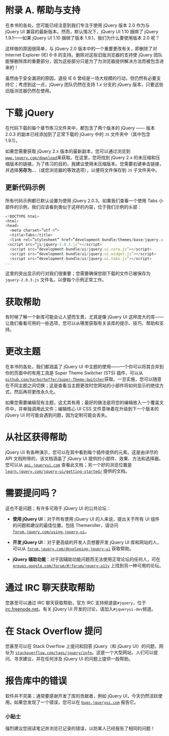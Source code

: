 # 附录 A. 帮助与支持

在本书的各处，您可能已经注意到我们专注于使用 jQuery 版本 2.0 作为与 jQuery UI 兼容的最新版本。然而，默认情况下，jQuery UI 1.10 捆绑了 jQuery 1.9.1——如果 jQuery UI 1.10 捆绑了版本 1.9.1，我们为什么要使用版本 2.0 呢？

这样做的原因很简单，与 jQuery 2.0 版本中的一个重要更改有关，即删除了对 Internet Explorer (IE) 6-8 的支持。删除对这些旧版浏览器的支持使 jQuery 团队能够删除库的重要部分，因为这些部分只是为了为浏览器提供解决方法而被包含进来的！

虽然由于安全漏洞的原因，退役 IE 6 曾经是一场大规模的行动，但仍然有必要支持它；考虑到这一点，jQuery 团队仍然在支持 1.x 分支的 jQuery 版本，只要这些旧版浏览器仍然在使用。

# 下载 jQuery

在代码下载的每个章节练习文件夹中，都包含了两个版本的 jQuery —— 版本 2.0.3 的副本已经添加到了正常下载的 jQuery 中的 `JS` 文件夹中（其中包含 1.9.1）。

如果您需要获取 jQuery 2.x 版本的最新副本，您可以通过浏览到[`www.jquery.com/download`](http://www.jquery.com/download)来获取。在这里，您将找到 jQuery 2.x 的未压缩和压缩版本的链接。为了练习的目的，我建议使用未压缩版本。您需要右键单击链接，并选择**另存为…**（或您浏览器的等效选项），以便将文件保存到 `JS` 子文件夹中。

## 更新代码示例

所有代码示例都已默认设置为使用 jQuery 2.0.3。如果我们查看一个使用 Tabs 小部件的示例，我们应该看到类似于这样的内容，位于我们示例的头部：

```js
<!DOCTYPE html>
<html>
<head>
  <meta charset=”utf-8”>
  <title>Tabs</title>
  <link rel=”stylesheet” href=”development-bundle/themes/base/jquery.ui.all.css”>
 <script src=”js/jquery-2.0.3.js”></script>
  <script src=”development-bundle/ui/jquery.ui.core.js”></script>
  <script src=”development-bundle/ui/jquery.ui.widget.js”></script>
  <script src=”development-bundle/ui/jquery.ui.tabs.js”></script>
...
```

这里的突出显示的行对我们很重要；您需要确保您刚下载的文件已被保存为 `jquery-2.0.3.js` 文件名，以便每个示例正常工作。

# 获取帮助

有时候了解一个新库可能会让人望而生畏，尤其是像 jQuery UI 这样庞大的库——让我们看看可用的一些选项，您可以从哪里获取有关该库的提示、技巧、帮助和支持。

# 更改主题

在本书的各处，我们都涵盖了 jQuery UI 中主题的使用——一个你可以将其合并到你的页面中的有用工具是 Super Theme Switcher (STS) 插件，可以从[`github.com/harborhoffer/Super-Theme-Switcher`](https://github.com/harborhoffer/Super-Theme-Switcher)获取。一旦实施，您可以随意在不同主题之间切换；这是查看当主题更改时您网站的小部件将如何显示的绝佳方式，然后再将更改永久化。

如果您需要编辑现有主题，这尤其有用；最好的做法是将您的编辑放入一个覆盖文件中，并单独调用此文件；编辑核心 UI CSS 文件意味着在升级到下一个版本的 jQuery UI 时可能会遇到问题，因为定制可能会丢失。

# 从社区获得帮助

jQuery UI 有各种演示，您可以在其中看到每个插件提供的元素。这是由详尽的 API 文档附带的，该文档涵盖了 jQuery UI 提供的小部件、效果、方法和选择器。您可以从 [`api.jqueryui.com`](http://api.jqueryui.com) 查看此文档；另一个好的浏览位置是 [`learn.jquery.com/jquery-ui/getting-started/`](http://learn.jquery.com/jquery-ui/getting-started/) 提供的文档。

# 需要提问吗？

这也不是问题；有许多可用于 jQuery UI 的公共论坛：

+   **使用 jQuery UI**：对于所有使用 jQuery UI 的人来说，提出关于所有 UI 组件的问题和建议的最佳位置，包括 Themeroller，请访问 [`forum.jquery.com/using-jquery-ui`](http://forum.jquery.com/using-jquery-ui)。

+   **开发 jQuery UI**：对于更高级的开发人员想要开发 jQuery UI 库和网站的人，可以从 [`forum.jquery.com/developing-jquery-ui`](http://forum.jquery.com/developing-jquery-ui) 获取帮助。

+   **jQuery 辅助功能**：对于因辅助功能问题而无法使用正常论坛的任何人，可在 [`groups.google.com/forum/#!forum/jquery-a11y`](https://groups.google.com/forum/#!forum/jquery-a11y) 上找到另一种可用的论坛。

# 通过 IRC 聊天获取帮助

您甚至可以通过 IRC 聊天获取帮助，官方 IRC 支持频道是`#jquery`，位于 [irc.freenode.net](http://irc.freenode.net)。有关 jQuery UI 开发的讨论，请加入`#jqueryui-dev`频道。

# 在 Stack Overflow 提问

您甚至可以在 Stack Overflow 上提问和回答 jQuery（和 jQuery UI）的问题，网址为 [`stackoverflow.com/tags/jquery/info`](http://stackoverflow.com/tags/jquery/info)。这是一个大型网站，人们可以提问、寻求建议，并在任何涉及 jQuery UI 的问题上提供一般帮助。

# 报告库中的错误

软件并不完美；通常要感谢开发了库的贡献者，例如 jQuery UI，今天仍然活跃使用。如果您发现了一个错误，您可以在 [`bugs.jqueryui.com`](http://bugs.jqueryui.com) 报告它。

### 小贴士

强烈建议您阅读笔记并浏览已记录的错误，以防某人已经报告了相同的问题！
